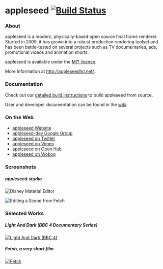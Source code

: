 appleseed [![Build Status](https://travis-ci.org/appleseedhq/appleseed.svg?branch=master)](https://travis-ci.org/appleseedhq/appleseed)
=========

### About

appleseed is a modern, physically-based open source final frame renderer. Started in 2009, it has grown into a robust production rendering toolset and has been battle-tested on several projects such as TV documentaries, ads, promotional videos and animation shorts.

appleseed is available under the [MIT license](http://en.wikipedia.org/wiki/MIT_License).

More information at http://appleseedhq.net/.

### Documentation

Check out our [detailed build instructions](https://github.com/appleseedhq/appleseed/wiki/Building-appleseed) to build appleseed from source.

User and developer documentation can be found in the [wiki](https://github.com/appleseedhq/appleseed/wiki).

### On the Web

* [appleseed Website](http://appleseedhq.net/)
* [appleseed-dev Google Group](http://groups.google.com/group/appleseed-dev)
* [appleseed on Twitter](https://twitter.com/appleseedhq)
* [appleseed on Vimeo](https://vimeo.com/appleseedhq)
* [appleseed on Open Hub](https://www.openhub.net/p/appleseedhq)
* [appleseed on Woboq](http://code.woboq.org/appleseed/appleseed/)

### Screenshots

##### appleseed.studio

![Disney Material Editor](https://cloud.githubusercontent.com/assets/321290/4024500/967e8c30-2bcc-11e4-90a9-2f163394a391.png)

![Editing a Scene from Fetch](https://cloud.githubusercontent.com/assets/321290/2713456/16f83e26-c4e7-11e3-8f3d-d136cad3379e.png)

### Selected Works

##### Light And Dark (BBC 4 Documentary Series)

[![Light And Dark (BBC 4)](https://raw.github.com/appleseedhq/appleseed-wiki/master/images/light-and-dark.png)](https://vimeo.com/81199785)

##### Fetch, a very short film

[![Fetch](https://raw.github.com/appleseedhq/appleseed-wiki/master/images/fetch.png)](https://vimeo.com/appleseedhq/fetchaveryshortfilm)
